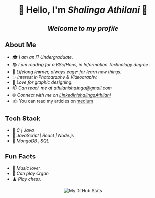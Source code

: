 ### <h1 align="center">👋 Hello, I'm <i>Shalinga Athilani</i> 💫</h1>

<p align="center"><i><h2 align ="center" font type = "Brush Script MT"></b>Welcome to my profile </h2></i></p>

<h2>About Me</h2>

- 🎓 <i>I am an IT Undergraduate. </i>
- 📚 <i>I am reading for a BSc(Hons) in Information Technology degree .</i>
- 🌱 <i>Lifelong learner, always eager for learn new things.</i>
- ✨ <i>Interest in Photography & Videography. </i>
- 🔮 <i>Love for graphic designing.</i>
- 📫 <i>Can reach me at athilanishalinga@gmail.com</i>
- 🌐 <i>Connect with me on <a href = "www.linkedin.com/in/athilani-shalinga-a634ab254">LinkedIn/shalingaAthilani</a></i>
- ✍️ You can read my articles on <a href = "https://medium.com/@athilanishalinga">medium</a></i>

<h2>Tech Stack</h2>

- 🧩 <i>C | Java</i>
- 🌟 <i>JavaScript | React | Node.js</i>
- 💾 <i>MongoDB | SQL</i>

<h2>Fun Facts</h2>

- 🎵 <i>Music lover.</i>
- 🎹 <i>Can play Organ</i>
- ♟️ <i>Play chess.</i>


<p align="center">
  <img src="https://github-readme-stats.vercel.app/api?username=thilaniShalinga&show_icons=true" alt="My GitHub Stats">
</p>


<!--
**thilaniShalinga/thilaniShalinga** is a ✨ _special_ ✨ repository because its `README.md` (this file) appears on your GitHub profile.

Here are some ideas to get you started:

- 🔭 I’m currently working on ...
- 🌱 I’m currently learning ...
- 👯 I’m looking to collaborate on ...
- 🤔 I’m looking for help with ...
- 💬 Ask me about ...
- 📫 How to reach me: ...
- 😄 Pronouns: ...
- ⚡ Fun fact: ...
-->
